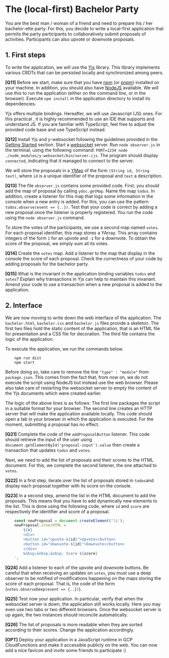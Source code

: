 # The (local-first) Bachelor Party

You are the best man / woman of a friend and need to prepare his / her bachelor-ette party.
For this, you decide to write a local-first application that permits the party participants to collaboratively submit proposals of activities.
Participants can also upvote or downvote proposals.

## 1. First steps

To write the application, we will use the [Yjs](https://github.com/yjs/yjs) library.
This library implements various CRDTs that can be persisted locally and synchronized among peers.

**[Q11]** Before we start, make sure that you have [npm](https://www.npmjs.com/) (or [pnpm](https://pnpm.io/)) installed on your machine. 
In addition, you should also have [NodeJS](https://nodejs.org/en) available. 
We will use this to run the application (either on the command line, or in the browser).
Execute `npm install` in the application directory to install its dependencies.

Yjs offers multiple bindings.
Hereafter, we will use Javascript (JS) ones.
For this practical , it is highly recommended to use an IDE that supports and understand JS.
If you are familiar with TypeScript, feel free to adjust the provided code base and use TypeScript instead.

**[Q12]** Install Yjs and y-websocket following the guidelines provided in the [Getting Started]( https://github.com/yjs/yjs#getting-started) section. Start a [websocket](https://en.wikipedia.org/wiki/WebSocket) server. Run `node observer.js` in the terminal, using the following command: `PORT=1234 node ./node_modules/y-websocket/bin/server.cjs`. The program should display `connected`, indicating that it managed to connect to the server.

We will store the proposals in a [YMap](https://github.com/yjs/yjs?tab=readme-ov-file#api) of the form `(String id, String text)`, where `id` is a unique identifier of the proposal and `text` a description.

**[Q13]** The file `observer.js` contains some provided code. 
First, you should add the map of proposal by calling `ydoc.getMap`. 
Name the map `todos`. 
In addition, create a listener for this map that logs some information in the console when a new entry is added. 
For this, you can use the pattern `todos.observe(event => {..})`. 
Test that your code is correct by adding a new proposal once the listener is properly registered.
You run the code using the `node observer.js` command.

To store the votes of the participants, we use a second map named `votes`. 
For each proposal identifier, this map stores a YArray. 
This array contains integers of the form `1` for an upvote and `-1` for a downvote. 
To obtain the score of the proposal, we simply sum all its votes.

**[Q14]** Create the `votes` map. 
Add a listener to the map that display in the console the score of each proposal. 
Check the correctness of your code by adding proposals for the bachelor party.

**[Q15]** What is the invariant in the application binding variables `todos` and `votes`? 
Explain why transactions in Yjs can help to maintain this invariant. 
Amend your code to use a transaction when a new proposal is added to the application.

## 2. Interface

We are now moving to write down the web interface of the application.
The `bachelor.html`, `bachelor.css` and `bachelor.js` files provide  a skeleton.
The first two files hold the static content of the application, that is an HTML file for presentation and a CSS file for decoration.
The third file contains the logic of the application.

To execute the application, we run the commands below.
``` shell
	npm run dist
	npm start
```
Before doing so, take care to remove the line `"type" : "module"` from `package.json`.
This comes from the fact that, from now on, we do not execute the script using NodeJS but instead use the web browser.
Please also take care of restarting the websocket server to empty the content of the Yjs documents which were created earlier.

The logic of the above lines is as follows:
The first line packages the script in a suitable format for your browser.
The second line creates an HTTP server that will make the application available locally.
This code should open a tab in your browser in which the application is executed.
For the moment, submitting a proposal has no effect.

**[Q21]** Complete the code of the `addProposalButton` listener.
This code should retrieve the input of the user using `document.getElementById('proposal-input').value` then create a transaction that updates `todos` and `votes`.

Next, we need to add the list of proposals and their scores to the HTML document.
For this, we complete the second listener, the one attached to `votes`.

**[Q22]** In a first step, iterate over the list of proposals stored in `todos`and display each proposal together with its score on the console.

**[Q23]** In a second step, amend the list in the HTML document to add the proposals.
This means that you have to add dynamically new elements to the list.
This is done using the following code, where `id` and `score` are respectively the identifier and score of a proposal.

``` javascript
	const newProposal = document.createElement('li');
	newProposal.innerHTML = `
		${v}
		<div>
		<button id="upvote-${id}">Upvote</button>
		<button id="downvote-${id}">Downvote</button>
		</div>
		&nbsp;&nbsp;&nbsp; Score ${score}
	`;

```

**[Q24]** Add a listener to each of the upvote and downvote buttons. Be careful that when receiving an updates on `votes`, you must use a deep observer to be notified of modifications happening on the maps storing the score of each proposal. That is, the code of the form (`votes.observeDeep(event => {..})`).

**[Q25]** Test now your application.
In particular, verify that when the websocket server is down, the application still works locally.
Here you may even use two tabs or two different browsers.
Once the websocket server is up again, the two instances should reconcile automatically.

**[Q26]** The list of proposals is more readable when they are sorted according to their scores.
Change the application accordingly.

**[OPT]** Deploy your application in a JavaScript runtime in GCP CloudFunctions and make it accessible publicly on the web.
You can now add a nice favicon and invite some friends to participate :)
